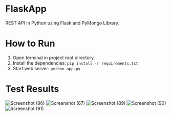 # FlaskApp
REST API in Python using Flask and PyMongo Library.
# How to Run
1. Open terminal in project root directory.
2. Install the dependencies:
```pip install -r requirements.txt```
3. Start web server:
```python app.py```
# Test Results
![Screenshot (86)](https://github.com/SahilNagpure07/FlaskApp/assets/76729141/9744fb92-c808-43e8-8f20-3a7594d8f2d2)
![Screenshot (87)](https://github.com/SahilNagpure07/FlaskApp/assets/76729141/95fb2403-68cb-4f47-b823-f69564c408bb)
![Screenshot (89)](https://github.com/SahilNagpure07/FlaskApp/assets/76729141/3d85c175-0a91-4510-8e1a-583326fb1598)
![Screenshot (90)](https://github.com/SahilNagpure07/FlaskApp/assets/76729141/f1ae036d-214d-4b4b-8e4f-92d7da87d78c)
![Screenshot (91)](https://github.com/SahilNagpure07/FlaskApp/assets/76729141/1157e63f-e7e8-4e90-b251-ba8ecffef47d)

